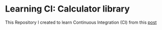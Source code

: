 # Learning CI: Calculator library
This Repository I created to learn Continuous Integration (CI) from this [post](https://realpython.com/python-continuous-integration/)
